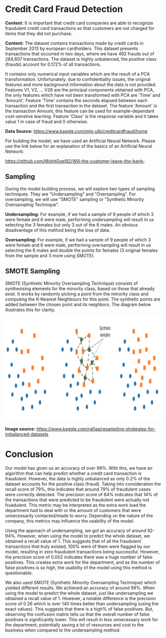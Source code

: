 # Credit Card Fraud Detection

**Context:** It is important that credit card companies are able to recognize fraudulent credit card transactions so that customers are not charged for items that they did not purchase.

**Content:** The dataset contains transactions made by credit cards in September 2013 by european cardholders. This dataset presents transactions that occurred in two days, where we have 492 frauds out of 284,807 transactions. The dataset is highly unbalanced, the positive class (frauds) account for 0.172% of all transactions.

It contains only numerical input variables which are the result of a PCA transformation. Unfortunately, due to confidentiality issues, the original features and more background information about the data is not provided. Features V1, V2, … V28 are the principal components obtained with PCA, the only features which have not been transformed with PCA are 'Time' and 'Amount'. Feature 'Time' contains the seconds elapsed between each transaction and the first transaction in the dataset. The feature 'Amount' is the transaction Amount, this feature can be used for example-dependant cost-senstive learning. Feature 'Class' is the response variable and it takes value 1 in case of fraud and 0 otherwise.

**Data Source:** https://www.kaggle.com/mlg-ulb/creditcardfraud/home

For building the model, we have used an Artificial Neural Network. Please use the link below for an explanation of the basics of an Artificial Neural Network:

https://github.com/MohitGoel92/Will-the-customer-leave-the-bank-

## Sampling

During the model building process, we will explore two types of sampling techniques. They are "Undersampling" and "Oversampling". For oversampling, we will use "SMOTE" sampling or "Synthetic Minority Oversampling Technique".

**Undersampling:** For example, if we had a sample of 9 people of which 3 were female and 6 were male, performing undersampling will result in us selecting the 3 females but only 3 out of the 6 males. An obvious disadvantage of this method being the loss of data.

**Oversampling:** For example, if we had a sample of 9 people of which 3 were female and 6 were male, performing oversampling will result in us selecting the 6 males and double the points for females (3 original females from the sample and 3 more using SMOTE).

## SMOTE Sampling

SMOTE (Synthetic Minority Oversampling Technique) consists of synthesising elements for the minority class, based on those that already exist. It works by randomly picking a point from the minority class and computing the K-Nearest Neighbours for this point. The synthetic points are added between the chosen point and its neighbors. The diagram below illustrates this for clarity.

<img src = 'Screen1.png' width='1050' height = '335'>

**Image source:** https://www.kaggle.com/rafjaa/resampling-strategies-for-imbalanced-datasets

# Conclusion

Our model has given us an accuracy of over 99%. With this, we have an algorithm that can help predict whether a credit card transaction is fraudulent. However, the data is highly unbalanced as only 0.2% of the dataset accounts for the positive class (fraud). Taking into consideration the recall score of 79%, this indicates that around 79% of fraudulent cases were correctly detected. The precision score of 84% indicates that 14% of the transactions that were predicted to be fraudulent were actually not fruadulent. This metric may be interpreted as the extra work load the department had to deal with or the amount of customers that were unnecessarily contacted/made to worry. Depending on the nature of the company, this metrics may influence the usability of the model. 

Using the approach of undersampling, we got an accuracy of around 92-94%. However, when using the model to predict the whole dataset, we obtained a recall value of 1. This suggests that of all the fraudulent transactions that truly existed, 100% were of them were flagged by our model, resulting in zero fraudulent transactions being successful. However, the precision score of 0.002 indicates there was a huge number of false positives. This creates extra work for the department, and as the number of false positives is so high, the usability of the model using this method is questionable. 

We also used SMOTE (Synthetic Minority Oversampling Technique) which yielded different results. We achieved an accuracy of around 99%. When using the model to predict the whole dataset, just like undersampling we obtained a recall value of 1. However, a notable difference is the precision score of 0.26 which is over 140 times better than undersampling (using the exact values). This suggests that there is a high% of false positives. But, observing the confusion matrix tells us that the overall number of false positives is significantly lower. This will result in less unnecessary work for the department, potentially saving a lot of resources and cost to the business when compared to the undersampling method.
